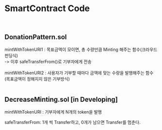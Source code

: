 # SmartContract Code

<br/>

## DonationPattern.sol

mintWithTokenURI1 : 목표금액이 모이면, 총 수량만큼 Minting 해주는 함수(크라우드 펀딩식) <br/>
-> 이후 safeTransferFrom()로 기부자에게 전송 
<br/>
<br/>
mintWithTokenURI2 : 사용자가 기부할 때마다 금액에 맞는 수량을 발행해주는 함수 <br/>
(목표금액이 정해지지 않은 기부방식)
<br/>
<br/>

## DecreaseMinting.sol [in Developing]

mintWithTokenURI : 기부자에게 N개의 token을 발행

safeTransferFrom: 1개 씩 Transfer하고, 0개가 남으면 Transfer를 멈춘다. 